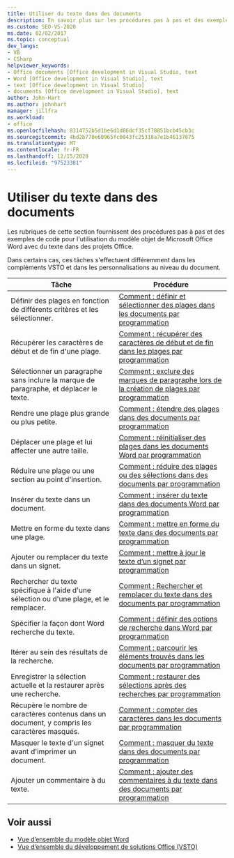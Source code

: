```yaml
---
title: Utiliser du texte dans des documents
description: En savoir plus sur les procédures pas à pas et des exemples de code pour l’utilisation du modèle objet de Microsoft Word pour travailler avec du texte dans les projets Office.
ms.custom: SEO-VS-2020
ms.date: 02/02/2017
ms.topic: conceptual
dev_langs:
- VB
- CSharp
helpviewer_keywords:
- Office documents [Office development in Visual Studio, text
- Word [Office development in Visual Studio], text
- text [Office development in Visual Studio]
- documents [Office development in Visual Studio], text
author: John-Hart
ms.author: johnhart
manager: jillfra
ms.workload:
- office
ms.openlocfilehash: 8314752b5d1be6d1d86dcf35cf78851bcb45cb3c
ms.sourcegitcommit: 4bd2b770e60965fc0843fc25318a7e1b46137875
ms.translationtype: MT
ms.contentlocale: fr-FR
ms.lasthandoff: 12/15/2020
ms.locfileid: "97523381"
---
```

# <a name="work-with-text-in-documents"></a>Utiliser du texte dans des documents
  Les rubriques de cette section fournissent des procédures pas à pas et des exemples de code pour l'utilisation du modèle objet de Microsoft Office Word avec du texte dans des projets Office.

 Dans certains cas, ces tâches s'effectuent différemment dans les compléments VSTO et dans les personnalisations au niveau du document.

|Tâche|Procédure|
|----------|---------------|
|Définir des plages en fonction de différents critères et les sélectionner.|[Comment : définir et sélectionner des plages dans les documents par programmation](../vsto/how-to-programmatically-define-and-select-ranges-in-documents.md)|
|Récupérer les caractères de début et de fin d'une plage.|[Comment : récupérer des caractères de début et de fin dans les plages par programmation](../vsto/how-to-programmatically-retrieve-start-and-end-characters-in-ranges.md)|
|Sélectionner un paragraphe sans inclure la marque de paragraphe, et déplacer le texte.|[Comment : exclure des marques de paragraphe lors de la création de plages par programmation](../vsto/how-to-programmatically-exclude-paragraph-marks-when-creating-ranges.md)|
|Rendre une plage plus grande ou plus petite.|[Comment : étendre des plages dans des documents par programmation](../vsto/how-to-programmatically-extend-ranges-in-documents.md)|
|Déplacer une plage et lui affecter une autre taille.|[Comment : réinitialiser des plages dans les documents Word par programmation](../vsto/how-to-programmatically-reset-ranges-in-word-documents.md)|
|Réduire une plage ou une section au point d'insertion.|[Comment : réduire des plages ou des sélections dans des documents par programmation](../vsto/how-to-programmatically-collapse-ranges-or-selections-in-documents.md)|
|Insérer du texte dans un document.|[Comment : insérer du texte dans des documents Word par programmation](../vsto/how-to-programmatically-insert-text-into-word-documents.md)|
|Mettre en forme du texte dans une plage.|[Comment : mettre en forme du texte dans des documents par programmation](../vsto/how-to-programmatically-format-text-in-documents.md)|
|Ajouter ou remplacer du texte dans un signet.|[Comment : mettre à jour le texte d’un signet par programmation](../vsto/how-to-programmatically-update-bookmark-text.md)|
|Rechercher du texte spécifique à l'aide d'une sélection ou d'une plage, et le remplacer.|[Comment : Rechercher et remplacer du texte dans des documents par programmation](../vsto/how-to-programmatically-search-for-and-replace-text-in-documents.md)|
|Spécifier la façon dont Word recherche du texte.|[Comment : définir des options de recherche dans Word par programmation](../vsto/how-to-programmatically-set-search-options-in-word.md)|
|Itérer au sein des résultats de la recherche.|[Comment : parcourir les éléments trouvés dans les documents par programmation](../vsto/how-to-programmatically-loop-through-found-items-in-documents.md)|
|Enregistrer la sélection actuelle et la restaurer après une recherche.|[Comment : restaurer des sélections après des recherches par programmation](../vsto/how-to-programmatically-restore-selections-after-searches.md)|
|Récupère le nombre de caractères contenus dans un document, y compris les caractères masqués.|[Comment : compter des caractères dans les documents par programmation](../vsto/how-to-programmatically-count-characters-in-documents.md)|
|Masquer le texte d'un signet avant d'imprimer un document.|[Comment : masquer du texte dans des documents par programmation](../vsto/how-to-programmatically-hide-text-in-documents.md)|
|Ajouter un commentaire à du texte.|[Comment : ajouter des commentaires à du texte dans des documents par programmation](../vsto/how-to-programmatically-add-comments-to-text-in-documents.md)|

## <a name="see-also"></a>Voir aussi
- [Vue d’ensemble du modèle objet Word](../vsto/word-object-model-overview.md)
- [Vue d’ensemble du développement de solutions Office &#40;VSTO&#41;](../vsto/office-solutions-development-overview-vsto.md)
